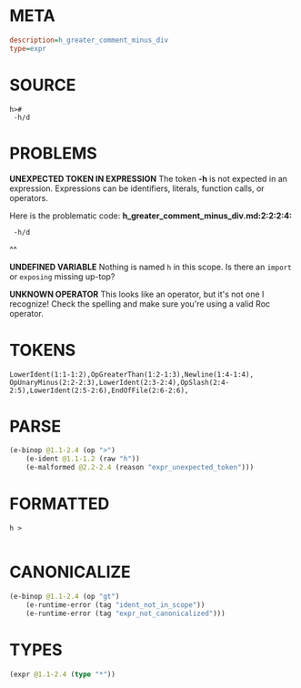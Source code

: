 # META
~~~ini
description=h_greater_comment_minus_div
type=expr
~~~
# SOURCE
~~~roc
h>#
 -h/d
~~~
# PROBLEMS
**UNEXPECTED TOKEN IN EXPRESSION**
The token **-h** is not expected in an expression.
Expressions can be identifiers, literals, function calls, or operators.

Here is the problematic code:
**h_greater_comment_minus_div.md:2:2:2:4:**
```roc
 -h/d
```
 ^^


**UNDEFINED VARIABLE**
Nothing is named `h` in this scope.
Is there an `import` or `exposing` missing up-top?

**UNKNOWN OPERATOR**
This looks like an operator, but it's not one I recognize!
Check the spelling and make sure you're using a valid Roc operator.

# TOKENS
~~~zig
LowerIdent(1:1-1:2),OpGreaterThan(1:2-1:3),Newline(1:4-1:4),
OpUnaryMinus(2:2-2:3),LowerIdent(2:3-2:4),OpSlash(2:4-2:5),LowerIdent(2:5-2:6),EndOfFile(2:6-2:6),
~~~
# PARSE
~~~clojure
(e-binop @1.1-2.4 (op ">")
	(e-ident @1.1-1.2 (raw "h"))
	(e-malformed @2.2-2.4 (reason "expr_unexpected_token")))
~~~
# FORMATTED
~~~roc
h >
	
~~~
# CANONICALIZE
~~~clojure
(e-binop @1.1-2.4 (op "gt")
	(e-runtime-error (tag "ident_not_in_scope"))
	(e-runtime-error (tag "expr_not_canonicalized")))
~~~
# TYPES
~~~clojure
(expr @1.1-2.4 (type "*"))
~~~

